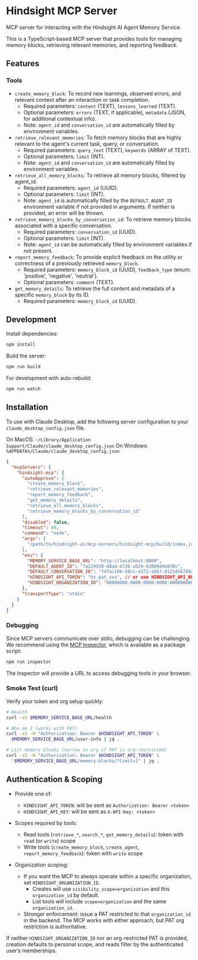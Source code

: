 # Hindsight MCP Server

MCP server for interacting with the Hindsight AI Agent Memory Service.

This is a TypeScript-based MCP server that provides tools for managing memory blocks, retrieving relevant memories, and reporting feedback.

## Features

### Tools

- `create_memory_block`: To record new learnings, observed errors, and relevant context after an interaction or task completion.
  - Required parameters: `content` (TEXT), `lessons_learned` (TEXT).
  - Optional parameters: `errors` (TEXT, if applicable), `metadata` (JSON, for additional contextual info).
  - Note: `agent_id` and `conversation_id` are automatically filled by environment variables.
- `retrieve_relevant_memories`: To fetch memory blocks that are highly relevant to the agent's current task, query, or conversation.
  - Required parameters: `query_text` (TEXT), `keywords` (ARRAY of TEXT).
  - Optional parameters: `limit` (INT).
  - Note: `agent_id` and `conversation_id` are automatically filled by environment variables.
- `retrieve_all_memory_blocks`: To retrieve all memory blocks, filtered by agent_id.
  - Required parameters: `agent_id` (UUID).
  - Optional parameters: `limit` (INT).
  - Note: `agent_id` is automatically filled by the `DEFAULT_AGENT_ID` environment variable if not provided in arguments. If neither is provided, an error will be thrown.
- `retrieve_memory_blocks_by_conversation_id`: To retrieve memory blocks associated with a specific conversation.
  - Required parameters: `conversation_id` (UUID).
  - Optional parameters: `limit` (INT).
  - Note: `agent_id` can be automatically filled by environment variables if not present.
- `report_memory_feedback`: To provide explicit feedback on the utility or correctness of a previously retrieved `memory_block`.
  - Required parameters: `memory_block_id` (UUID), `feedback_type` (enum: 'positive', 'negative', 'neutral').
  - Optional parameters: `comment` (TEXT).
- `get_memory_details`: To retrieve the full content and metadata of a specific `memory_block` by its ID.
  - Required parameters: `memory_block_id` (UUID).

## Development

Install dependencies:
```bash
npm install
```

Build the server:
```bash
npm run build
```

For development with auto-rebuild:
```bash
npm run watch
```

## Installation

To use with Claude Desktop, add the following server configuration to your `claude_desktop_config.json` file.

On MacOS: `~/Library/Application Support/Claude/claude_desktop_config.json`
On Windows: `%APPDATA%/Claude/claude_desktop_config.json`

```json
{
  "mcpServers": {
    "hindsight-mcp": {
      "autoApprove": [
        "create_memory_block",
        "retrieve_relevant_memories",
        "report_memory_feedback",
        "get_memory_details",
        "retrieve_all_memory_blocks",
        "retrieve_memory_blocks_by_conversation_id"
      ],
      "disabled": false,
      "timeout": 60,
      "command": "node",
      "args": [
        "/path/to/hindsight-ai/mcp-servers/hindsight-mcp/build/index.js"
      ],
      "env": {
        "MEMORY_SERVICE_BASE_URL": "http://localhost:8000",
        "DEFAULT_AGENT_ID": "7a229550-d8ad-4726-a529-6380949e878c",
        "DEFAULT_CONVERSATION_ID": "f47ac10b-58cc-4372-a567-0123456789ab",
        "HINDSIGHT_API_TOKEN": "hs_pat_xxx", // or use HINDSIGHT_API_KEY for X-API-Key header
        "HINDSIGHT_ORGANIZATION_ID": "00000000-0000-0000-0000-000000000000" // optional: force org scope for creates/reads
      },
      "transportType": "stdio"
    }
  }
}
```

### Debugging

Since MCP servers communicate over stdio, debugging can be challenging. We recommend using the [MCP Inspector](https://github.com/modelcontextprotocol/inspector), which is available as a package script:

```bash
npm run inspector
```

The Inspector will provide a URL to access debugging tools in your browser.

### Smoke Test (curl)

Verify your token and org setup quickly:

```bash
# Health
curl -sS $MEMORY_SERVICE_BASE_URL/health

# Who am I (works with PAT)
curl -sS -H "Authorization: Bearer $HINDSIGHT_API_TOKEN" \
  $MEMORY_SERVICE_BASE_URL/user-info | jq .

# List memory blocks (narrow to org if PAT is org-restricted)
curl -sS -H "Authorization: Bearer $HINDSIGHT_API_TOKEN" \
  "$MEMORY_SERVICE_BASE_URL/memory-blocks/?limit=1" | jq .
```

## Authentication & Scoping

- Provide one of:
  - `HINDSIGHT_API_TOKEN`: will be sent as `Authorization: Bearer <token>`
  - `HINDSIGHT_API_KEY`: will be sent as `X-API-Key: <token>`

- Scopes required by tools:
  - Read tools (`retrieve_*`, `search_*`, `get_memory_details`): token with `read` (or `write`) scope
  - Write tools (`create_memory_block`, `create_agent`, `report_memory_feedback`): token with `write` scope

- Organization scoping:
  - If you want the MCP to always operate within a specific organization, set `HINDSIGHT_ORGANIZATION_ID`.
    - Creates will use `visibility_scope=organization` and this `organization_id` by default.
    - List tools will include `scope=organization` and the same `organization_id`.
  - Stronger enforcement: issue a PAT restricted to that `organization_id` in the backend. The MCP works with either approach, but PAT org restriction is authoritative.

If neither `HINDSIGHT_ORGANIZATION_ID` nor an org-restricted PAT is provided, creation defaults to personal scope, and reads filter by the authenticated user’s memberships.
